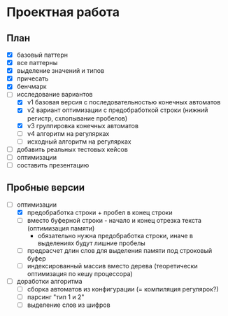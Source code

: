 # Проектная работа

## План

* [x] базовый паттерн
* [x] все паттерны
* [x] выделение значений и типов
* [x] причесать
* [x] бенчмарк
* [ ] исследование вариантов
  * [x] v1 базовая версия с последовательностью конечных автоматов
  * [x] v2 вариант оптимизации с предобработкой строки (нижний регистр, схлопывание пробелов)
  * [x] v3 группировка конечных автоматов
  * [ ] v4 алгоритм на регулярках
  * [ ] исходный алгоритм на регулярках
* [ ] добавить реальных тестовых кейсов
* [ ] оптимизации
* [ ] составить презентацию

## Пробные версии

* [ ] оптимизации
  * [x] предобработка строки + пробел в конец строки 
  * [ ] вместо буферной строки - начало и конец отрезка текста (оптимизация памяти)
    * обязательно нужна предобработка строки, иначе в выделениях будут лишние пробелы
  * [ ] предрасчет длин слов для выделения памяти под строковый буфер
  * [ ] индексированный массив вместо дерева (теоретически оптимизация по кешу процессора)
* [ ] доработки алгоритма
  * [ ] сборка автоматов из конфигурации (= компиляция регулярок?)
  * [ ] парсинг "тип 1 и 2"
  * [ ] выделение слов из шифров
